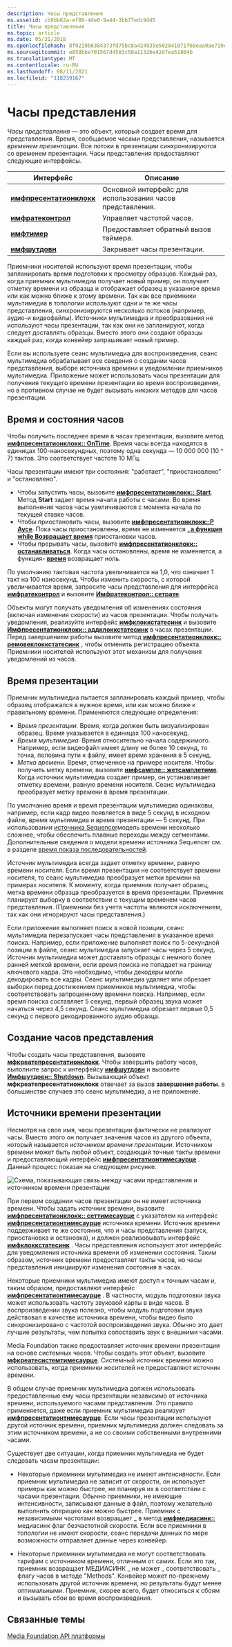 ```yaml
---
description: Часы представления
ms.assetid: cb8bb62a-ef80-4de0-9a44-3bb77edc9dd5
title: Часы представления
ms.topic: article
ms.date: 05/31/2018
ms.openlocfilehash: 8f0219b6384373fd75bc8a424935e502841071f69eaa9ae719ec6ed35c950218
ms.sourcegitcommit: e858bbe701567d4583c50a11326e42d7ea51804b
ms.translationtype: MT
ms.contentlocale: ru-RU
ms.lasthandoff: 08/11/2021
ms.locfileid: "118239167"
---
```

# <a name="presentation-clock"></a>Часы представления

*Часы представления* — это объект, который создает время для представления. Время, сообщаемое часами представления, называется *временем презентации*. Все потоки в презентации синхронизируются со временем презентации. Часы представления предоставляют следующие интерфейсы.



| Интерфейс                                            | Описание                                         |
|------------------------------------------------------|-----------------------------------------------------|
| [**имфпресентатионклокк**](/windows/desktop/api/mfidl/nn-mfidl-imfpresentationclock) | Основной интерфейс для использования часов представления. |
| [**имфратеконтрол**](/windows/desktop/api/mfidl/nn-mfidl-imfratecontrol)             | Управляет частотой часов.                            |
| [**имфтимер**](/windows/desktop/api/mfidl/nn-mfidl-imftimer)                         | Предоставляет обратный вызов таймера.                          |
| [**имфшутдовн**](/windows/desktop/api/mfidl/nn-mfidl-imfshutdown)                   | Закрывает часы презентации.                  |



 

Приемники носителей используют время презентации, чтобы запланировать время подготовки к просмотру образцов. Каждый раз, когда приемник мультимедиа получает новый пример, он получает отметку времени из образца и отображает образец в указанное время или как можно ближе к этому времени. Так как все приемники мультимедиа в топологии используют одни и те же часы представления, синхронизируются несколько потоков (например, аудио-и видеофайлы). Источники мультимедиа и преобразования не используют часы презентации, так как они не запланируют, когда следует доставлять образцы. Вместо этого они создают образцы каждый раз, когда конвейер запрашивает новый пример.

Если вы используете сеанс мультимедиа для воспроизведения, сеанс мультимедиа обрабатывает все сведения о создании часов представления, выборе источника времени и уведомлении приемников мультимедиа. Приложение может использовать часы презентации для получения текущего времени презентации во время воспроизведения, но в противном случае не будет вызывать никаких методов для часов презентации.

## <a name="clock-time-and-clock-states"></a>Время и состояния часов

Чтобы получить последнее время в часах презентации, вызовите метод [**имфпресентатионклокк:: OnTime**](/windows/desktop/api/mfidl/nf-mfidl-imfpresentationclock-gettime). Время часы всегда находятся в единицах 100-наносекундных, поэтому одна секунда — 10 000 000 (10 ^ 7) тактов. Это соответствует частоте 10 МГц.

Часы презентации имеют три состояния: "работает", "приостановлено" и "остановлено".

-   Чтобы запустить часы, вызовите [**имфпресентатионклокк:: Start**](/windows/desktop/api/mfidl/nf-mfidl-imfpresentationclock-start). Метод **Start** задает время начала работы с часами. Во время выполнения часов часы увеличиваются с момента начала по текущей ставке часов.
-   Чтобы приостановить часы, вызовите [**имфпресентатионклокк::P Аусе**](/windows/desktop/api/mfidl/nf-mfidl-imfpresentationclock-pause). Пока часы приостановлены, время не изменяется [**, а функция while Возвращает время**](/windows/desktop/api/mfidl/nf-mfidl-imfpresentationclock-gettime) приостановки часов.
-   Чтобы прерывать часы, вызовите [**имфпресентатионклокк:: останавливаться**](/windows/desktop/api/mfidl/nf-mfidl-imfpresentationclock-stop). Когда часы остановлены, время не изменяется, а функция- [**время**](/windows/desktop/api/mfidl/nf-mfidl-imfpresentationclock-gettime) возвращает ноль.

По умолчанию тактовая частота увеличивается на 1,0, что означает 1 такт на 100 наносекунд. Чтобы изменить скорость, с которой увеличивается время, запросите часы представления для интерфейса [**имфратеконтрол**](/windows/desktop/api/mfidl/nn-mfidl-imfratecontrol) и вызовите [**Имфратеконтрол:: сетрате**](/windows/desktop/api/mfidl/nf-mfidl-imfratecontrol-setrate).

Объекты могут получать уведомления об изменениях состояния (включая изменения скорости) из часов презентации. Чтобы получать уведомления, реализуйте интерфейс [**имфклоккстатесинк**](/windows/desktop/api/mfidl/nn-mfidl-imfclockstatesink) и вызовите [**Имфпресентатионклокк:: аддклоккстатесинк**](/windows/desktop/api/mfidl/nf-mfidl-imfpresentationclock-addclockstatesink) в часах презентации. Перед завершением работы вызовите метод [**имфпресентатионклокк:: ремовеклоккстатесинк**](/windows/desktop/api/mfidl/nf-mfidl-imfpresentationclock-removeclockstatesink) , чтобы отменить регистрацию объекта. Приемники носителей используют этот механизм для получения уведомлений из часов.

## <a name="presentation-times"></a>Время презентации

Приемник мультимедиа пытается запланировать каждый пример, чтобы образец отображался в нужное время, или как можно ближе к правильному времени. Применяются следующие определения:

-   *Время презентации.* Время, когда должен быть визуализирован образец. Время указывается в единицах 100 наносекунд.
-   *Время мультимедиа.* Время относительно начала содержимого. Например, если видеофайл имеет длину не более 10 секунд, то точка, половина пути к файлу, имеет время хранения в 5 секунд.
-   *Метка времени.* Время, отмеченное на примере носителя. Чтобы получить метку времени, вызовите [**имфсампле:: жетсамплетиме**](/windows/desktop/api/mfobjects/nf-mfobjects-imfsample-getsampletime). Когда источник мультимедиа создает пример, он устанавливает отметку времени, равную времени носителя. Сеанс мультимедиа преобразует метку времени в время презентации.

По умолчанию время и время презентации мультимедиа одинаковы, например, если кадр видео появляется в виде 5 секунд в исходном файле, время мультимедиа и время презентации — 5 секунд. При использовании [источника Sequencer](sequencer-source.md)модель времени несколько сложнее, чтобы обеспечить плавные переходы между сегментами. Дополнительные сведения о модели времени источника Sequencer см. в разделе [время показа последовательностей](sequence-presentation-times.md).

Источник мультимедиа всегда задает отметку времени, равную времени носителя. Если время презентации не соответствует времени носителя, то сеанс мультимедиа преобразует метки времени на примерах носителя. К моменту, когда приемник получает образец, метка времени образца преобразуется в время презентации. Приемник планирует выборку в соответствии с текущим временем часов представления. (Приемники без учета частоты являются исключением, так как они игнорируют часы представления.)

Если приложение выполняет поиск в новой позиции, сеанс мультимедиа перезапускает часы представления в указанное время поиска. Например, если приложение выполняет поиск по 5-секундной позиции в файле, сеанс мультимедиа запускает часы через 5 секунд. Источник мультимедиа может доставлять образцы с немного более ранней меткой времени, если время поиска не попадает на границу ключевого кадра. Это необходимо, чтобы декодеры могли декодировать все кадры. Сеанс мультимедиа удаляет или обрезает выборки перед достижением приемников мультимедиа, чтобы соответствовать запрошенному времени поиска. Например, если время поиска составляет 5 секунд, первый образец звука может начаться через 4,5 секунд. Сеанс мультимедиа обрезает первые 0,5 секунд с первого декодированного аудио образца.

## <a name="creating-the-presentation-clock"></a>Создание часов представления

Чтобы создать часы представления, вызовите [**мфкреатепресентатионклокк**](/windows/desktop/api/mfidl/nf-mfidl-mfcreatepresentationclock). Чтобы завершить работу часов, выполните запрос к интерфейсу [**имфшутдовн**](/windows/desktop/api/mfidl/nn-mfidl-imfshutdown) и вызовите [**Имфшутдовн:: Shutdown**](/windows/desktop/api/mfidl/nf-mfidl-imfshutdown-shutdown). Вызывающий объект **мфкреатепресентатионклокк** отвечает за вызов **завершения работы**. в большинстве случаев это сеанс мультимедиа, а не приложение.

## <a name="presentation-time-sources"></a>Источники времени презентации

Несмотря на свое имя, часы презентации фактически не реализуют часы. Вместо этого он получает значения часов из другого объекта, который называется *источником времени презентации*. Источником времени может быть любой объект, создающий точные такты времени и предоставляющий интерфейс [**имфпресентатионтимесаурце**](/windows/desktop/api/mfidl/nn-mfidl-imfpresentationtimesource) . Данный процесс показан на следующем рисунке.

![Схема, показывающая связь между часами представления и источником времени презентации](images/dedc255c-eb6d-49fc-8892-7b6076ed4488.gif)

При первом создании часов презентации он не имеет источника времени. Чтобы задать источник времени, вызовите [**имфпресентатионклокк:: сеттимесаурце**](/windows/desktop/api/mfidl/nf-mfidl-imfpresentationclock-settimesource) с указателем на интерфейс [**имфпресентатионтимесаурце**](/windows/desktop/api/mfidl/nn-mfidl-imfpresentationtimesource) источника времени. Источник времени поддерживает те же состояния, что и часы представления (запуск, приостановка и остановка), и должен реализовывать интерфейс [**имфклоккстатесинк**](/windows/desktop/api/mfidl/nn-mfidl-imfclockstatesink) . Часы представления используют этот интерфейс для уведомления источника времени об изменении состояния. Таким образом, источник времени предоставляет такты часов, но часы представления инициируют изменения состояния в часах.

Некоторые приемники мультимедиа имеют доступ к точным часам и, таким образом, предоставляют интерфейс [**имфпресентатионтимесаурце**](/windows/desktop/api/mfidl/nn-mfidl-imfpresentationtimesource) . В частности, модуль подготовки звука может использовать частоту звуковой карты в виде часов. В воспроизведении звука полезно, чтобы модуль подготовки звука действовал в качестве источника времени, чтобы видео было синхронизировано с частотой воспроизведения звука. Обычно это дает лучшие результаты, чем попытка сопоставить звук с внешними часами.

Media Foundation также предоставляет источник времени презентации на основе системных часов. Чтобы создать этот объект, вызовите [**мфкреатесистемтимесаурце**](/windows/desktop/api/mfidl/nf-mfidl-mfcreatesystemtimesource). Системный источник времени можно использовать, когда приемники носителей не предоставляют источник времени.

В общем случае приемник мультимедиа должен использовать предоставленные ему часы презентации независимо от источника времени, используемого часами представления. Это правило применяется, даже если приемник мультимедиа реализует [**имфпресентатионтимесаурце**](/windows/desktop/api/mfidl/nn-mfidl-imfpresentationtimesource). Если часы презентации используют другой источник времени, приемник мультимедиа должен следовать за этим источником времени, а не со своими собственными внутренними часами.

Существует две ситуации, когда приемник мультимедиа не будет следовать часам презентации:

-   Некоторые приемники мультимедиа не имеют *интенсивности*. Если приемник мультимедиа не зависит от скорости, он использует примеры как можно быстрее, не планируя их в соответствии с часами презентации. Обычно приемники, не имеющие интенсивности, записывают данные в файл, поэтому желательно выполнить операцию как можно быстрее. Приемник с независимыми частотами возвращает \_ в метод [**имфмедиасинк::**](/windows/desktop/api/mfidl/nf-mfidl-imfmediasink-getcharacteristics) медиасинк флаг безчастотной скорости. Если все приемники в топологии не имеют скорости, сеанс передачи данных по мере возможности отправляет данные через конвейер.

-   Некоторые приемники мультимедиа не могут соответствовать тарифам с источником времени, отличным от самих. Если это так, приемник возвращает МЕДИАСИНК \_ не может \_ соответствовать \_ флагу часов в [](/windows/desktop/api/mfidl/nf-mfidl-imfmediasink-getcharacteristics) методе "Methods". Конвейер может по-прежнему использовать другой источник времени, но результаты будут менее оптимальными. Приемник, скорее всего, будет относиться к сбоям и вызывать сбои во время воспроизведения.

## <a name="related-topics"></a>Связанные темы

<dl> <dt>

[Media Foundation API платформы](media-foundation-platform-apis.md)
</dt> </dl>

 

 



